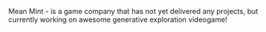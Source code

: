 Mean Mint - is a game company that has not yet delivered any projects, but currently working on awesome generative exploration videogame!
